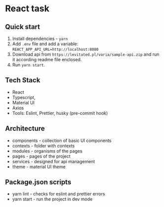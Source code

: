 # React task

## Quick start
1. Install dependencies - `yarn`
2. Add `.env` file and add a variable: `REACT_APP_API_URL=http://localhost:8080`
3. Download api from `https://levitated.pl/varia/sample-api.zip` and run it according readme file enclosed.
4. Run `yarn start`.

## Tech Stack
* React
* Typescript, 
* Material UI
* Axios
* Tools: Eslint, Prettier, husky (pre-commit hook)

## Architecture
* components - collection of basic UI components
* contexts - folder with contexts
* modules - organisms of the pages
* pages - pages of the project
* services - designed for api management
* theme - material UI theme

## Package.json scripts
* yarn lint - checks for eslint and prettier errors
* yarn start - run the project in dev mode